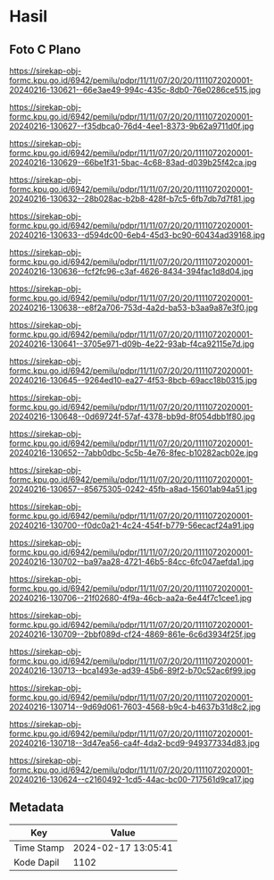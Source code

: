 # Hasil

## Foto C Plano

https://sirekap-obj-formc.kpu.go.id/6942/pemilu/pdpr/11/11/07/20/20/1111072020001-20240216-130621--66e3ae49-994c-435c-8db0-76e0286ce515.jpg

https://sirekap-obj-formc.kpu.go.id/6942/pemilu/pdpr/11/11/07/20/20/1111072020001-20240216-130627--f35dbca0-76d4-4ee1-8373-9b62a9711d0f.jpg

https://sirekap-obj-formc.kpu.go.id/6942/pemilu/pdpr/11/11/07/20/20/1111072020001-20240216-130629--66be1f31-5bac-4c68-83ad-d039b25f42ca.jpg

https://sirekap-obj-formc.kpu.go.id/6942/pemilu/pdpr/11/11/07/20/20/1111072020001-20240216-130632--28b028ac-b2b8-428f-b7c5-6fb7db7d7f81.jpg

https://sirekap-obj-formc.kpu.go.id/6942/pemilu/pdpr/11/11/07/20/20/1111072020001-20240216-130633--d594dc00-6eb4-45d3-bc90-60434ad39168.jpg

https://sirekap-obj-formc.kpu.go.id/6942/pemilu/pdpr/11/11/07/20/20/1111072020001-20240216-130636--fcf2fc96-c3af-4626-8434-394fac1d8d04.jpg

https://sirekap-obj-formc.kpu.go.id/6942/pemilu/pdpr/11/11/07/20/20/1111072020001-20240216-130638--e8f2a706-753d-4a2d-ba53-b3aa9a87e3f0.jpg

https://sirekap-obj-formc.kpu.go.id/6942/pemilu/pdpr/11/11/07/20/20/1111072020001-20240216-130641--3705e971-d09b-4e22-93ab-f4ca92115e7d.jpg

https://sirekap-obj-formc.kpu.go.id/6942/pemilu/pdpr/11/11/07/20/20/1111072020001-20240216-130645--9264ed10-ea27-4f53-8bcb-69acc18b0315.jpg

https://sirekap-obj-formc.kpu.go.id/6942/pemilu/pdpr/11/11/07/20/20/1111072020001-20240216-130648--0d69724f-57af-4378-bb9d-8f054dbb1f80.jpg

https://sirekap-obj-formc.kpu.go.id/6942/pemilu/pdpr/11/11/07/20/20/1111072020001-20240216-130652--7abb0dbc-5c5b-4e76-8fec-b10282acb02e.jpg

https://sirekap-obj-formc.kpu.go.id/6942/pemilu/pdpr/11/11/07/20/20/1111072020001-20240216-130657--85675305-0242-45fb-a8ad-15601ab94a51.jpg

https://sirekap-obj-formc.kpu.go.id/6942/pemilu/pdpr/11/11/07/20/20/1111072020001-20240216-130700--f0dc0a21-4c24-454f-b779-56ecacf24a91.jpg

https://sirekap-obj-formc.kpu.go.id/6942/pemilu/pdpr/11/11/07/20/20/1111072020001-20240216-130702--ba97aa28-4721-46b5-84cc-6fc047aefda1.jpg

https://sirekap-obj-formc.kpu.go.id/6942/pemilu/pdpr/11/11/07/20/20/1111072020001-20240216-130706--21f02680-4f9a-46cb-aa2a-6e44f7c1cee1.jpg

https://sirekap-obj-formc.kpu.go.id/6942/pemilu/pdpr/11/11/07/20/20/1111072020001-20240216-130709--2bbf089d-cf24-4869-861e-6c6d3934f25f.jpg

https://sirekap-obj-formc.kpu.go.id/6942/pemilu/pdpr/11/11/07/20/20/1111072020001-20240216-130713--bca1493e-ad39-45b6-89f2-b70c52ac6f99.jpg

https://sirekap-obj-formc.kpu.go.id/6942/pemilu/pdpr/11/11/07/20/20/1111072020001-20240216-130714--9d69d061-7603-4568-b9c4-b4637b31d8c2.jpg

https://sirekap-obj-formc.kpu.go.id/6942/pemilu/pdpr/11/11/07/20/20/1111072020001-20240216-130718--3d47ea56-ca4f-4da2-bcd9-949377334d83.jpg

https://sirekap-obj-formc.kpu.go.id/6942/pemilu/pdpr/11/11/07/20/20/1111072020001-20240216-130624--c2160492-1cd5-44ac-bc00-717561d9ca17.jpg


## Metadata

| Key        | Value               |
| ---------- | ------------------- |
| Time Stamp | 2024-02-17 13:05:41 |
| Kode Dapil | 1102                |



